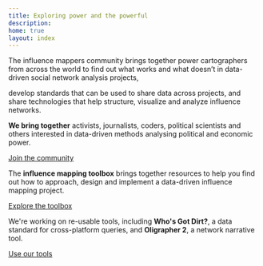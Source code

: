 ```yaml
---
title: Exploring power and the powerful
description: 
home: true
layout: index
---
```


<div class="row">
  <div class="col-md-6">
    <p>
      The influence mappers community brings together power cartographers from across the world to 
      find out what works and what doesn’t in data-driven social network analysis projects,
    </p>
  </div>
  <div class="col-md-6">
    <p>
      develop standards that can be used to share data across projects, and
      share technologies that help structure, visualize and analyze influence networks.
    </p>
  </div>
</div>

<div class="row">
  <div class="col-md-4">
    <div class="teaser-box">
      <i class="fa fa-big fa-users" aria-hidden="true"></i>
      <p>
        <strong>We bring together</strong> activists, journalists, coders, political
        scientists and others interested in data-driven methods analysing political
        and economic power.
      </p>
      <div class="action">
        <a href="/community/">
          Join the community
        </a>
      </div>
    </div>
  </div>
  <div class="col-md-4">
    <div class="teaser-box">
      <i class="fa fa-big fa-book" aria-hidden="true"></i>
      <p>
        The <strong>influence mapping toolbox</strong> brings together resources to help you
        find out how to approach, design and implement a data-driven influence mapping 
        project.
      </p>
      <div class="action">
        <a href="/toolbox/">
          Explore the toolbox
        </a>
      </div>
    </div>
  </div>
  <div class="col-md-4">
    <div class="teaser-box">
      <i class="fa fa-big fa-wrench" aria-hidden="true"></i>
      <p>
        We're working on re-usable tools, including <strong>Who's Got Dirt?</strong>, a data
        standard for cross-platform queries, and <strong>Oligrapher 2</strong>, a network narrative tool.
      </p>
      <div class="action">
        <a href="/work/">
          Use our tools
        </a>
      </div>
    </div>
  </div>
</div>

